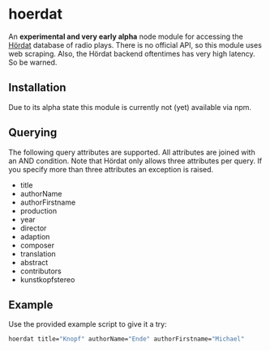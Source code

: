 # hoerdat

An **experimental and very early alpha** node module for accessing the [Hördat](http://www.xn--hrdat-jua.de/) database of radio plays. There is no official API, so this module uses web scraping. Also, the Hördat backend oftentimes has very high latency. So be warned.

## Installation

Due to its alpha state this module is currently not (yet) available via npm.

## Querying

The following query attributes are supported. All attributes are joined with an AND condition. Note that Hördat only allows three attributes per query. If you specify more than three attributes an exception is raised.

  - title
  - authorName
  - authorFirstname
  - production
  - year
  - director
  - adaption
  - composer
  - translation
  - abstract
  - contributors
  - kunstkopfstereo

## Example

Use the provided example script to give it a try:

```bash
hoerdat title="Knopf" authorName="Ende" authorFirstname="Michael"
```

